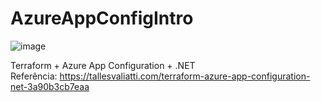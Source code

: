 # AzureAppConfigIntro
![image](https://github.com/Fsalvador91/AzureAppConfigIntro/assets/13543372/5ba24b5c-c07d-496b-a9f6-36a30b8949d1)

Terraform + Azure App Configuration + .NET  
Referência: https://tallesvaliatti.com/terraform-azure-app-configuration-net-3a90b3cb7eaa
